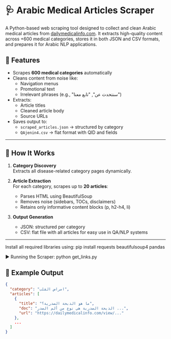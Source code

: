 # 🩺 Arabic Medical Articles Scraper

A Python-based web scraping tool designed to collect and clean Arabic medical articles from [dailymedicalinfo.com](https://dailymedicalinfo.com). It extracts high-quality content across +600 medical categories, stores it in both JSON and CSV formats, and prepares it for Arabic NLP applications.

## 📌 Features

- Scrapes **600 medical categories** automatically
- Cleans content from noise like:
  - Navigation menus
  - Promotional text
  - Irrelevant phrases (e.g., "سنتحدث عن", "تابع معنا")
- Extracts:
  - Article titles
  - Cleaned article body
  - Source URLs
- Saves output to:
  - `scraped_articles.json` → structured by category
  - `QAjenin4.csv` → flat format with QID and fields

---

## 🚀 How It Works

1. **Category Discovery**  
   Extracts all disease-related category pages dynamically.

2. **Article Extraction**  
   For each category, scrapes up to **20 articles**:
   - Parses HTML using BeautifulSoup
   - Removes noise (sidebars, TOCs, disclaimers)
   - Retains only informative content blocks (p, h2-h4, li)

3. **Output Generation**
   - JSON: structured per category
   - CSV: flat file with all articles for easy use in QA/NLP systems

---

Install all required libraries using: pip install requests beautifulsoup4 pandas

▶️ Running the Scraper: python get_links.py

## 🧪 Example Output

```json
{
  "category": "امراض القلب",
  "articles": [
    {
      "title": "ما هو الذبحة الصدرية؟",
      "doc": "الذبحة الصدرية هي نوع من ألم الصدر ...",
      "url": "https://dailymedicalinfo.com/view/..."
    },
    ...
  ]
}
